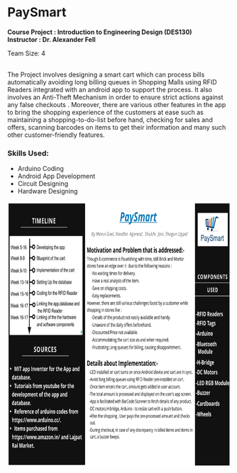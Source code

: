 # PaySmart

<b> Course Project : Introduction to Engineering Design (DES130) </b><br>
<b> Instructor : Dr. Alexander Fell </b><br>

Team Size: 4
<br><br>

The Project involves designing a smart cart which can process bills automatically avoiding long billing queues in Shopping Malls using RFID Readers integrated with an android app to support the process. It also involves an Anti-Theft Mechanism in order to ensure strict actions against any false checkouts . Moreover, there are various other features in the app  to bring the shopping experience of the customers at ease such as maintaining a shopping-to-do-list before hand, checking for sales and offers, scanning barcodes on items to get their information and many such other customer-friendly features.

### Skills Used:
- Arduino Coding <br>
- Android App Development <br>
- Circuit Designing <br>
- Hardware Designing <br>

<img src = "project_poster.png" height = "600" width = "900" />
